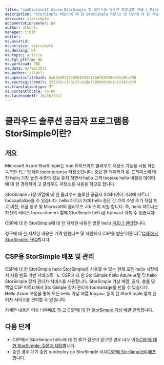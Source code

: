 ```yaml
---
title: "aaaMicrosoft Azure StorSimple 및 클라우드 솔루션 프로그램 개요 | Microsoft Docs"
description: "StorSimple 파트너에 대 한 StorSimple hello 및 CSP에 대 한 개요."
services: storsimple
documentationcenter: NA
author: alkohli
manager: timlt
editor: 
ms.assetid: 
ms.service: storsimple
ms.devlang: NA
ms.topic: article
ms.tgt_pltfrm: NA
ms.workload: TBD
ms.date: 02/08/2017
ms.author: alkohli
ms.openlocfilehash: ba82b4011934505284c37b0788250c9b5c89a758
ms.sourcegitcommit: 523283cc1b3c37c428e77850964dc1c33742c5f0
ms.translationtype: MT
ms.contentlocale: ko-KR
ms.lasthandoff: 10/06/2017
---
```

# <a name="what-is-storsimple-for-cloud-solutions-providers-program"></a>클라우드 솔루션 공급자 프로그램용 StorSimple이란?


## <a name="overview"></a>개요

Microsoft Azure StorSimple는 true 하이브리드 클라우드 저장소 기능을 사용 하는 독특한 접근 방식을 tooenterprise 저장소입니다. 중요 한 데이터가 온-프레미스에 대 한 hello 가장 높은 수준의 성능 유지 하면서 hello 고객 tootake hello 비활성 데이터에 대 한 경제적이 고 클라우드 저장소를 사용을 하므로 합니다. 

StorSimple 가상 배열에 대 한 클라우드 솔루션 공급자 (CSP)이이 기회에 파트너 toocapitalize를 수 있습니다. hello 파트너 자체 hello 종단 간 고객 수명 주기 직접 프로 비전, 요금 청구 및 Microsoft의 클라우드 서비스의 지원 합니다. 즉, hello 파트너는 자신의 서비스 toocustomers 함께 StorSimple hello를 transact 이제 수 있습니다.

CSP에 대 한 StorSimple에 대 한 자세한 내용은 방문 hello [파트너 센터](http://partnercenter.microsoft.com/)합니다.

청구에 대 한 자세한 내용은 가격 인센티브 및 지원에서 CSP를 받은 이동 너무[CSP에서 StorSimple: FAQ](storsimple-partner-csp-faq.md)합니다. 

## <a name="deploy-and-manage-storsimple-for-csp"></a>CSP용 StorSimple 배포 및 관리

CSP에 대 한 StorSimple hello StorSimple을 사용할 수 있는 현재 모든 hello 시장에서 사용 빈도 기반 서비스로 ´ ù. CSP에 대 한 StorSimple hello Azure 포털 및 hello StorSimple 장치 관리자 서비스를 사용합니다. StorSimple 가상 배열, 공유, 볼륨 및 백업 CSP 파트너에서 StorSimple 장치 관리자 toomanage를 만들 수 있습니다. Hello Azure 포털을 통해 모든 hello 가상 배열 tooyour 등록 된 StorSimple 장치 관리자 서비스를 관리할 수 있습니다.

자세한 내용은 이동 너무[배포 하 고 CSP에 대 한 StorSimple 가상 배열 관리](storsimple-partner-csp-deploy.md)합니다.

## <a name="next-steps"></a>다음 단계

- CSP에서 StorSimple hello에 대 한 추가 질문이 있으면 경우 너무 이동[CSP에 대 한 StorSimple: 질문과 대답](storsimple-partner-csp-faq.md)합니다.
- 중인 경우 대기 중인 toodeploy go StorSimple 너무[CSP에 StorSimple을 배포](storsimple-partner-csp-deploy.md)합니다.
